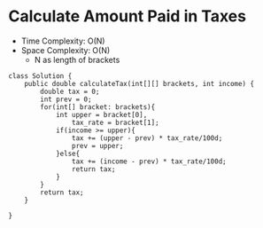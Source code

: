 # Calculate Amount Paid in Taxes

- Time Complexity: O(N)
- Space Complexity: O(N)
  - N as length of brackets

```
class Solution {
    public double calculateTax(int[][] brackets, int income) {
        double tax = 0;
        int prev = 0;
        for(int[] bracket: brackets){
            int upper = bracket[0],
                tax_rate = bracket[1];
            if(income >= upper){
                tax += (upper - prev) * tax_rate/100d;
                prev = upper;
            }else{
                tax += (income - prev) * tax_rate/100d;
                return tax;
            }
        }
        return tax;
    }

}
```
